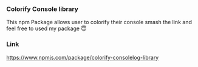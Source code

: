### Colorify Console library
This npm Package allows user to colorify their console smash the link and feel free to used my package 😇

### Link
https://www.npmjs.com/package/colorify-consolelog-library
